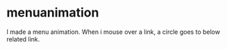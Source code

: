 # menuanimation
I made a menu animation. When i mouse over a link, a circle goes to below related link. 
